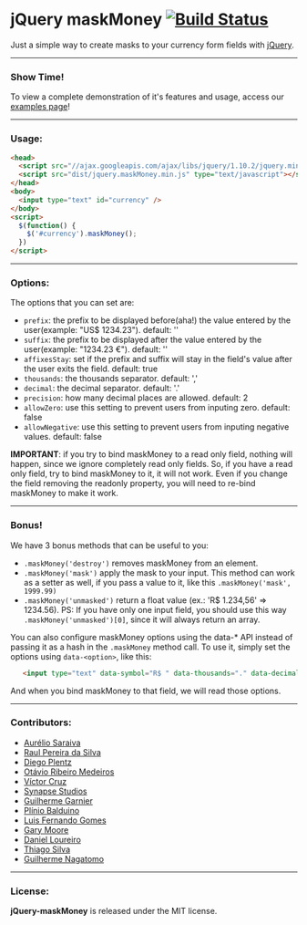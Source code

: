 # jQuery maskMoney [![Build Status](https://travis-ci.org/plentz/jquery-maskmoney.png)](https://travis-ci.org/plentz/jquery-maskmoney)

Just a simple way to create masks to your currency form fields with [jQuery](http://jquery.com/).

***
### Show Time!

To view a complete demonstration of it's features and usage, access our [examples page](http://plentz.github.com/jquery-maskmoney)!

***
### Usage:
```html
<head>
  <script src="//ajax.googleapis.com/ajax/libs/jquery/1.10.2/jquery.min.js" type="text/javascript"></script>
  <script src="dist/jquery.maskMoney.min.js" type="text/javascript"></script>
</head>
<body>
  <input type="text" id="currency" />
</body>
<script>
  $(function() {
    $('#currency').maskMoney();
  })
</script>
```

***
### Options:

The options that you can set are:

 * `prefix`: the prefix to be displayed before(aha!) the value entered by the user(example: "US$ 1234.23"). default: ''
 * `suffix`: the prefix to be displayed after the value entered by the user(example: "1234.23 €"). default: ''
 * `affixesStay`: set if the prefix and suffix will stay in the field's value after the user exits the field. default: true
 * `thousands`: the thousands separator. default: ','
 * `decimal`: the decimal separator. default: '.'
 * `precision`: how many decimal places are allowed. default: 2
 * `allowZero`: use this setting to prevent users from inputing zero. default: false
 * `allowNegative`: use this setting to prevent users from inputing negative values. default: false

__IMPORTANT__: if you try to bind maskMoney to a read only field, nothing will happen, since we ignore completely read only fields. So, if you have a read only field, try to bind maskMoney to it, it will not work. Even if you change the field removing the readonly property, you will need to re-bind maskMoney to make it work.

***
### Bonus!

We have 3 bonus methods that can be useful to you:

 * `.maskMoney('destroy')` removes maskMoney from an element.
 * `.maskMoney('mask')` apply the mask to your input. This method can work as a setter as well, if you pass a value to it, like this `.maskMoney('mask', 1999.99)`
 * `.maskMoney('unmasked')` return a float value (ex.: 'R$ 1.234,56' => 1234.56). PS: If you have only one input field, you should use this way `.maskMoney('unmasked')[0]`, since it will always return an array.

You can also configure maskMoney options using the data-* API instead of passing it as a hash in the `.maskMoney` method call. To use it, simply set the options using `data-<option>`, like this:

 ```html
 	<input type="text" data-symbol="R$ " data-thousands="." data-decimal="," />
 ```

 And when you bind maskMoney to that field, we will read those options.

***
### Contributors:

 * [Aurélio Saraiva](mailto:aureliosaraiva@gmail.com)
 * [Raul Pereira da Silva](http://raulpereira.com)
 * [Diego Plentz](http://plentz.org)
 * [Otávio Ribeiro Medeiros](http://github.com/otaviomedeiros)
 * [Víctor Cruz](http://github.com/xtream)
 * [Synapse Studios](http://github.com/synapsestudios)
 * [Guilherme Garnier](http://blog.guilhermegarnier.com/)
 * [Plínio Balduino](http://github.com/pbalduino)
 * [Luis Fernando Gomes](https://github.com/luiscoms)
 * [Gary Moore](http://www.gmoore.net/)
 * [Daniel Loureiro](https://github.com/loureirorg)
 * [Thiago Silva](http://twitter.com/tafs7/)
 * [Guilherme Nagatomo](https://github.com/guilhermehn)

***
### License:

__jQuery-maskMoney__ is released under the MIT license.
